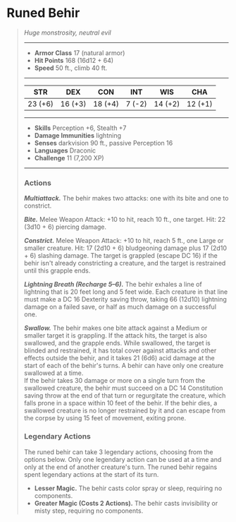 # Runed Behir
>*Huge monstrosity, neutral evil*
>___
>- **Armor Class** 17 (natural armor)
>- **Hit Points** 168 (16d12 + 64)
>- **Speed** 50 ft., climb 40 ft.
>___
>|STR|DEX|CON|INT|WIS|CHA|
>|:---:|:---:|:---:|:---:|:---:|:---:|
>|23 (+6)|16 (+3)|18 (+4)|7 (-2)|14 (+2)|12 (+1)|
>___
>- **Skills** Perception +6, Stealth +7
>- **Damage Immunities** lightning
>- **Senses** darkvision 90 ft., passive Perception 16
>- **Languages** Draconic
>- **Challenge** 11 (7,200 XP)
>___
>### Actions
>***Multiattack.*** The behir makes two attacks: one with its bite and one to constrict.  
>
>***Bite.*** Melee Weapon Attack: +10 to hit, reach 10 ft., one target. Hit: 22 (3d10 + 6) piercing damage.  
>
>***Constrict.*** Melee Weapon Attack: +10 to hit, reach 5 ft., one Large or smaller creature. Hit: 17 (2d10 + 6) bludgeoning damage plus 17 (2d10 + 6) slashing damage. The target is grappled (escape DC 16) if the behir isn't already constricting a creature, and the target is restrained until this grapple ends.  
>
>***Lightning Breath (Recharge 5–6).*** The behir exhales a line of lightning that is 20 feet long and 5 feet wide. Each creature in that line must make a DC 16 Dexterity saving throw, taking 66 (12d10) lightning damage on a failed save, or half as much damage on a successful one.  
>
>***Swallow.*** The behir makes one bite attack against a Medium or smaller target it is grappling. If the attack hits, the target is also swallowed, and the grapple ends. While swallowed, the target is blinded and restrained, it has total cover against attacks and other effects outside the behir, and it takes 21 (6d6) acid damage at the start of each of the behir's turns. A behir can have only one creature swallowed at a time.  
>If the behir takes 30 damage or more on a single turn from the swallowed creature, the behir must succeed on a DC 14 Constitution saving throw at the end of that turn or regurgitate the creature, which falls prone in a space within 10 feet of the behir. If the behir dies, a swallowed creature is no longer restrained by it and can escape from the corpse by using 15 feet of movement, exiting prone.  
>
>### Legendary Actions
>The runed behir can take 3 legendary actions, choosing from the options below. Only one legendary action can be used at a time and only at the end of another creature's turn. The runed behir regains spent legendary actions at the start of its turn.
>
>- **Lesser Magic.** The behir casts color spray or sleep, requiring no components.
>- **Greater Magic (Costs 2 Actions).** The behir casts invisibility or misty step, requiring no components.